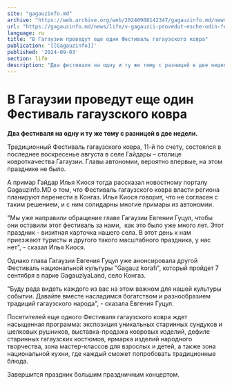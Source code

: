 ```yaml
---
site: "gagauzinfo.md"
archive: "https://web.archive.org/web/20240908142347/gagauzinfo.md/news/life/v-gagauzii-provedut-esche-odin-festival-gagauzskogo-kovra"
url: "https://gagauzinfo.md/news/life/v-gagauzii-provedut-esche-odin-festival-gagauzskogo-kovra"
language: ru
title: "В Гагаузии проведут еще один Фестиваль гагаузского ковра"
publication: '[[Gagauzinfo]]'
published: '2024-09-03'
section: life
description: "Два фестиваля на одну и ту же тему с разницей в две недели."
---
```


# В Гагаузии проведут еще один Фестиваль гагаузского ковра

**Два фестиваля на одну и ту же тему с разницей в две недели.**

Традиционный Фестиваль гагаузского ковра, 11-й по счету, состоялся в последнее воскресенье августа в селе Гайдары – столице ковроткачества Гагаузии. Главы автономии, вероятно впервые, на этом празднике не было.

А примар Гайдар Илья Киося тогда рассказал новостному порталу Gagauzinfo.MD о том, что Фестиваль гагаузского ковра власти региона планируют перенести в Конгаз. Илья Киося говорит, что не согласен с таким решением, и с ним солидарны многие примары из автономии.

"Мы уже направили обращение главе Гагаузии Евгении Гуцул, чтобы они оставили этот фестиваль за нами,  как это было уже много лет. Этот праздник - визитная карточка нашего села. В этот день к нам приезжают туристы и другого такого масштабного праздника, у нас нет", - сказал Илья Киося.

Однако глава Гагаузии Евгения Гуцул уже анонсировала другой Фестиваль национальной культуры "Gagauz korafı", который пройдет 7 сентября в парке GagauziyaLand, село Конгаз.

"Буду рада видеть каждого из вас на этом важном для нашей культуры событии. Давайте вместе насладимся богатством и разнообразием традиций гагаузского народа", - сказала Евгения Гуцул.

Посетителей еще одного Фестиваля гагаузского ковра ждет насыщенная программа: экспозиция уникальных старинных сундуков и шелковых рушников, выставка-продажа ковровых изделий, дефиле старинных гагаузских костюмов, ярмарка изделий народного творчества, зона мастер-классов для взрослых и детей, а также зона национальной кухни, где каждый сможет попробовать традиционные блюда.

Завершится праздник большим праздничным концертом.